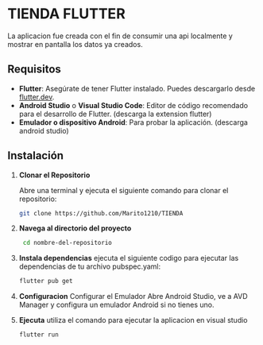 # TIENDA FLUTTER

La aplicacion fue creada con el fin de consumir una api localmente y mostrar en pantalla los datos ya creados.

## Requisitos

- **Flutter**: Asegúrate de tener Flutter instalado. Puedes descargarlo desde [flutter.dev](https://flutter.dev/docs/get-started/install).
- **Android Studio** o **Visual Studio Code**: Editor de código recomendado para el desarrollo de Flutter. (descarga la extension flutter)
- **Emulador o dispositivo Android**: Para probar la aplicación. (descarga android studio)

## Instalación

1. **Clonar el Repositorio**

   Abre una terminal y ejecuta el siguiente comando para clonar el repositorio:

   ```bash
   git clone https://github.com/Marito1210/TIENDA


2. **Navega al directorio del proyecto**
   ```bash
    cd nombre-del-repositorio
   
4. **Instala dependencias**
   ejecuta el siguiente codigo para ejecutar las dependencias de tu archivo pubspec.yaml:

   ```bash
   flutter pub get
   
5. **Configuracion**
   Configurar el Emulador
Abre Android Studio, ve a AVD Manager y configura un emulador Android si no tienes uno.

6. **Ejecuta**
   utiliza el comando para ejecutar la aplicacion en visual studio
   ```bash
   flutter run




